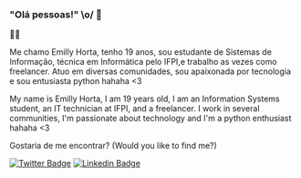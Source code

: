 ### "Olá pessoas!" \o/ 👋

:woman_technologist:

Me chamo Emilly Horta, tenho 19 anos, sou estudante de Sistemas de Informação, técnica em Informática pelo IFPI,e trabalho as vezes como freelancer.
Atuo em diversas comunidades, sou apaixonada por tecnologia e sou entusiasta python hahaha <3

My name is Emilly Horta, I am 19 years old, I am an Information Systems student, an IT technician at IFPI, and a freelancer. I work in several communities, I'm passionate about technology and I'm a python enthusiast hahaha <3

Gostaria de me encontrar? (Would you like to find me?)

[![Twitter Badge](https://img.shields.io/badge/-Twitter-1ca0f1?style=flat-square&labelColor=1ca0f1&logo=twitter&logoColor=white&link=https://twitter.com/emillyhortapy)](https://twitter.com/emillyhortapy)
[![Linkedin Badge](https://img.shields.io/badge/-LinkedIn-blue?style=flat-square&logo=Linkedin&logoColor=white&link=https://www.linkedin.com/in/emilly-horta)](https://www.linkedin.com/in/emilly-horta/)






